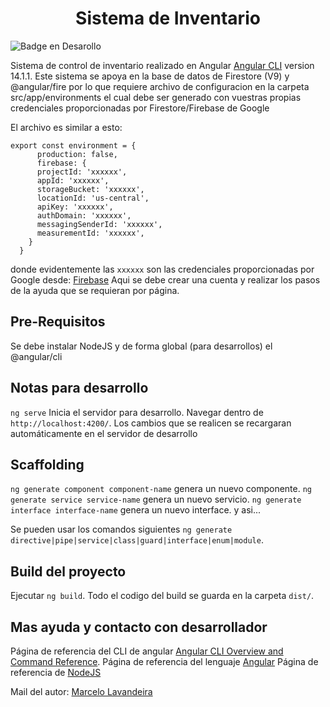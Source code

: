<h1 align="center"> Sistema de Inventario </h1>

 ![Badge en Desarollo](https://img.shields.io/badge/STATUS-EN%20DESAROLLO-green)

 
Sistema de control de inventario realizado en Angular [Angular CLI](https://github.com/angular/angular-cli) version 14.1.1.
Este sistema se apoya en la base de datos de Firestore (V9) y @angular/fire por lo que requiere archivo de configuracion en 
la carpeta src/app/environments el cual debe ser generado con vuestras propias credenciales proporcionadas por Firestore/Firebase de Google

El archivo es similar a esto:
```
export const environment = {
      production: false,
      firebase: {
      projectId: 'xxxxxx',
      appId: 'xxxxxx',
      storageBucket: 'xxxxxx',
      locationId: 'us-central',
      apiKey: 'xxxxxx',
      authDomain: 'xxxxxx',
      messagingSenderId: 'xxxxxx',
      measurementId: 'xxxxxx',
    }
  }
```

donde evidentemente las `xxxxxx`  son las credenciales proporcionadas por Google desde:  [Firebase](https://firebase.google.com/) Aqui se debe crear una cuenta y
realizar los pasos de la ayuda que se requieran por página.  


## Pre-Requisitos

Se debe instalar NodeJS y de forma global (para desarrollos) el @angular/cli

## Notas para desarrollo

`ng serve` Inicia el servidor para desarrollo.  Navegar dentro de `http://localhost:4200/`.  Los cambios que se realicen se recargaran automáticamente en el servidor de desarrollo

## Scaffolding

`ng generate component component-name` genera un nuevo componente.
`ng generate service service-name` genera un nuevo servicio.
`ng generate interface interface-name` genera un nuevo interface. y asi...

 Se pueden usar los comandos siguientes `ng generate directive|pipe|service|class|guard|interface|enum|module`.

## Build del proyecto

Ejecutar `ng build`. Todo el codigo del build se guarda en la carpeta `dist/`.

## Mas ayuda y contacto con desarrollador

Página de referencia del CLI de angular [Angular CLI Overview and Command Reference](https://angular.io/cli).
Página de referencia del lenguaje [Angular](https://angular.io)
Página de referencia de [NodeJS](https://nodejs.org/en/) 

Mail del autor:  [Marcelo Lavandeira](mailto:marcelo.lavandeira@gmail.com)
